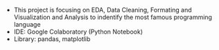 <ul>
  <li>This project is focusing on EDA, Data Cleaning, Formating and Visualization and Analysis to indentify the most famous programming language</li>
  <li>IDE: Google Colaboratory (Python Notebook)</li>
  <li>Library: pandas, matplotlib</li>
</ul>
